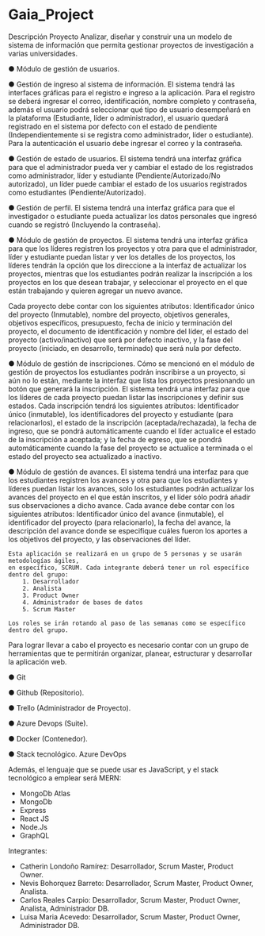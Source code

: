 # Gaia_Project
Descripción Proyecto
    Analizar, diseñar y construir una un modelo de sistema de información  que permita gestionar proyectos de investigación a varias  universidades.

● Módulo de gestión de usuarios.

● Gestión de ingreso al sistema de información. El sistema tendrá las interfaces gráficas para el registro e ingreso a la aplicación. Para el registro se deberá ingresar el correo, identificación, nombre completo y contraseña, además el usuario podrá seleccionar qué tipo de usuario desempeñará en la plataforma (Estudiante, líder o administrador), el usuario quedará registrado en el sistema por defecto con el estado  de pendiente (Independientemente si se registra como administrador, líder o estudiante). Para la autenticación el usuario debe ingresar el correo y la contraseña.

● Gestión de estado de usuarios. El sistema tendrá una interfaz gráfica para que el administrador pueda ver y cambiar el estado de los registrados como administrador, líder y estudiante (Pendiente/Autorizado/No autorizado), un líder puede cambiar el estado de los usuarios registrados como estudiantes (Pendiente/Autorizado). 

● Gestión de perfil. El sistema tendrá una interfaz gráfica para que el investigador o estudiante pueda actualizar los datos personales que ingresó cuando se registró (Incluyendo la contraseña).


● Módulo de gestión de proyectos. El sistema tendrá una interfaz gráfica para que los líderes registren los proyectos y otra para que el administrador, líder y estudiante puedan listar y ver los detalles de los proyectos, los líderes tendrán la opción que los direccione a la interfaz de actualizar los proyectos, mientras que los estudiantes podrán realizar la inscripción a los proyectos en los que desean trabajar, y seleccionar el proyecto en el que están trabajando y quieren agregar un nuevo avance.

Cada proyecto debe contar con los siguientes atributos: Identificador único del proyecto (Inmutable), nombre del proyecto, objetivos generales, objetivos específicos, presupuesto, fecha de inicio y terminación del proyecto, el documento de identificación y nombre del líder, el estado del proyecto (activo/inactivo) que será por defecto inactivo, y la fase del proyecto (iniciado, en desarrollo, terminado) que será nula por defecto.


● Módulo de gestión de inscripciones. Cómo se mencionó en el módulo de gestión de proyectos los estudiantes podrán inscribirse a un proyecto, si aún no lo están, mediante la interfaz que lista los proyectos presionando un botón que generará la inscripción. El sistema tendrá una interfaz para que los líderes de cada proyecto puedan listar las inscripciones y definir sus estados. Cada inscripción tendrá los siguientes atributos: Identificador único (inmutable), los identificadores del proyecto y estudiante (para relacionarlos), el estado de la inscripción (aceptada/rechazada), la fecha de ingreso, que se pondrá automáticamente cuando el líder actualice el estado de la inscripción a aceptada; y la fecha de egreso, que se pondrá automáticamente cuando la fase del proyecto se actualice a terminada o el estado del proyecto sea actualizado a inactivo.


● Módulo de gestión de avances. El sistema tendrá una interfaz para que los estudiantes registren los avances y otra para que los estudiantes y líderes puedan listar los avances, solo los estudiantes podrán actualizar los avances del proyecto en el que están inscritos, y el líder sólo podrá añadir sus observaciones a dicho avance. Cada avance debe contar con los siguientes atributos: Identificador único del avance (inmutable), el identificador del proyecto (para relacionarlo), la fecha del avance, la descripción del avance donde se especifique cuáles fueron los aportes a los objetivos del proyecto, y las observaciones del líder.


    Esta aplicación se realizará en un grupo de 5 personas y se usarán metodologías ágiles,
    en específico, SCRUM. Cada integrante deberá tener un rol específico dentro del grupo:
        1. Desarrollador
        2. Analista
        3. Product Owner
        4. Administrador de bases de datos
        5. Scrum Master

    Los roles se irán rotando al paso de las semanas como se específico dentro del grupo.

Para lograr llevar a cabo el proyecto es necesario contar con un grupo de herramientas que te permitirán organizar, planear, estructurar y desarrollar la aplicación web.  

● Git

● Github (Repositorio). 

● Trello (Administrador de Proyecto). 

● Azure Devops (Suite). 

● Docker (Contenedor). 

● Stack tecnológico.  Azure DevOps

Además, el lenguaje que se puede usar es JavaScript, y el stack tecnológico a emplear será MERN:
 
-	MongoDb Atlas
-	MongoDb
-	Express
-	React JS
-	Node.Js
-	GraphQL


Integrantes:

- Catherin Londoño Ramírez: Desarrollador, Scrum Master, Product Owner.
- Nevis Bohorquez Barreto: Desarrollador, Scrum Master, Product Owner, Analista.
- Carlos Reales Carpio: Desarrollador, Scrum Master, Product Owner, Analista, Administrador DB.
- Luisa Maria Acevedo: Desarrollador, Scrum Master, Product Owner, Administrador DB.
 
